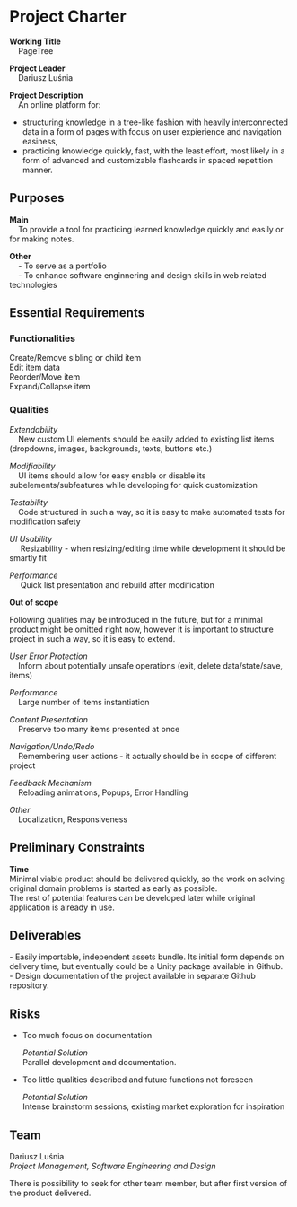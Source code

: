 # Project Charter

**Working Title**  
&nbsp;&nbsp;&nbsp;&nbsp;PageTree

**Project Leader**  
&nbsp;&nbsp;&nbsp;&nbsp;Dariusz Luśnia

**Project Description**  
&nbsp;&nbsp;&nbsp;&nbsp;An online platform for:
- structuring knowledge in a tree-like fashion with heavily interconnected data in a form of pages with focus on user expierience and navigation easiness,
- practicing knowledge quickly, fast, with the least effort, most likely in a form of advanced and customizable flashcards in spaced repetition manner.

## Purposes
**Main**  
&nbsp;&nbsp;&nbsp;&nbsp;To provide a tool for practicing learned knowledge quickly and easily or for making notes.

**Other**  
&nbsp;&nbsp;&nbsp;&nbsp;\- To serve as a portfolio  
&nbsp;&nbsp;&nbsp;&nbsp;\- To enhance software enginnering and design skills in web related technologies

## Essential Requirements

### Functionalities

Create/Remove sibling or child item  
Edit item data  
Reorder/Move item  
Expand/Collapse item  
  
### Qualities 

*Extendability*  
&nbsp;&nbsp;&nbsp;&nbsp;New custom UI elements should be easily added to existing list items (dropdowns, images, backgrounds, texts, buttons etc.)  

*Modifiability*  
&nbsp;&nbsp;&nbsp;&nbsp;UI items should allow for easy enable or disable its subelements/subfeatures while developing for quick customization  

*Testability*  
&nbsp;&nbsp;&nbsp;&nbsp;Code structured in such a way, so it is easy to make automated tests for modification safety  

*UI Usability*  
&nbsp;&nbsp;&nbsp;&nbsp; Resizability - when resizing/editing time while development it should be smartly fit

*Performance*  
&nbsp;&nbsp;&nbsp;&nbsp; Quick list presentation and rebuild after modification

**Out of scope**  

Following qualities may be introduced in the future, but for a minimal product might be omitted right now, however it is important to structure project in such a way, so it is easy to extend.  

*User Error Protection*  
&nbsp;&nbsp;&nbsp;&nbsp;Inform about potentially unsafe operations (exit, delete data/state/save, items)  

*Performance*  
&nbsp;&nbsp;&nbsp;&nbsp;Large number of items instantiation  

*Content Presentation*  
&nbsp;&nbsp;&nbsp;&nbsp;Preserve too many items presented at once  

*Navigation/Undo/Redo*  
&nbsp;&nbsp;&nbsp;&nbsp;Remembering user actions - it actually should be in scope of different project  

*Feedback Mechanism*  
&nbsp;&nbsp;&nbsp;&nbsp;Reloading animations, Popups, Error Handling   

*Other*  
&nbsp;&nbsp;&nbsp;&nbsp;Localization, Responsiveness  

## Preliminary Constraints
**Time**  
Minimal viable product should be delivered quickly, so the work on solving original domain problems is started as early as possible.  
The rest of potential features can be developed later while original application is already in use.

## Deliverables
\- Easily importable, independent assets bundle. Its initial form depends on delivery time, but eventually could be a Unity package available in Github.  
\- Design documentation of the project available in separate Github repository.

## Risks
- Too much focus on documentation   

  *Potential Solution*  
  Parallel development and documentation.
  
- Too little qualities described and future functions not foreseen  

  *Potential Solution*  
  Intense brainstorm sessions, existing market exploration for inspiration  
  
## Team
Dariusz Luśnia  
*Project Management, Software Engineering and Design*  

There is possibility to seek for other team member, but after first version of the product delivered.


 
